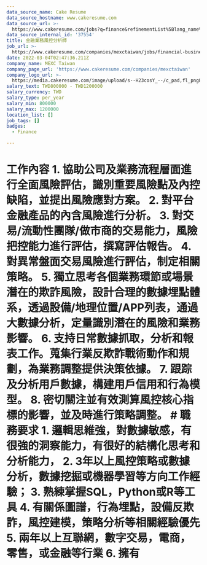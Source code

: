 ```yaml
---
data_source_name: Cake Resume
data_source_hostname: www.cakeresume.com
data_source_url: >-
  https://www.cakeresume.com/jobs?q=finance&refinementList%5Blang_name%5D%5B0%5D=English&refinementList%5Bsalary_type%5D=per_year&range%5Bsalary_range%5D%5Bmin%5D=1000000&page=3
data_source_internal_id: '37554'
title: 金融業務風控分析師
job_url: >-
  https://www.cakeresume.com/companies/mexctaiwan/jobs/financial-business-risk-control-analyst
date: 2022-03-04T02:47:36.211Z
company_name: MEXC Taiwan
company_page_url: 'https://www.cakeresume.com/companies/mexctaiwan'
company_logo_url: >-
  https://media.cakeresume.com/image/upload/s--H23cosY_--/c_pad,fl_png8,h_200,w_200/v1660289506/fmmveipbts2oue0re0bd.png
salary_text: TWD800000 - TWD1200000
salary_currency: TWD
salary_type: per_year
salary_min: 800000
salary_max: 1200000
location_list: []
job_tags: []
badges:
  - Finance

---
```


# 工作內容 1. 協助公司及業務流程層面進行全面風險評估，識別重要風險點及內控缺陷，並提出風險應對方案。 2. 對平台金融產品的內含風險進行分析。 3. 對交易/流動性團隊/做市商的交易能力，風險把控能力進行評估，撰寫評估報告。 4. 對異常盤面交易風險進行評估，制定相關策略。 5. 獨立思考各個業務環節或場景潛在的欺詐風險，設計合理的數據埋點體系，透過設備/地理位置/APP列表，通過大數據分析，定量識別潛在的風險和業務影響。 6. 支持日常數據抓取，分析和報表工作。蒐集行業反欺詐戰術動作和規劃，為業務調整提供決策依據。 7. 跟踪及分析用戶數據，構建用戶信用和行為模型。 8. 密切關注並有效測算風控核心指標的影響，並及時進行策略調整。 # 職務要求 1. 邏輯思維強，對數據敏感，有很強的洞察能力，有很好的結構化思考和分析能力， 2. 3年以上風控策略或數據分析，數據挖掘或機器學習等方向工作經驗； 3. 熟練掌握SQL，Python或R等工具 4. 有關係圖譜，行為埋點，設備反欺詐，風控建模，策略分析等相關經驗優先 5. 兩年以上互聯網，數字交易，電商，零售，或金融等行業 6. 擁有